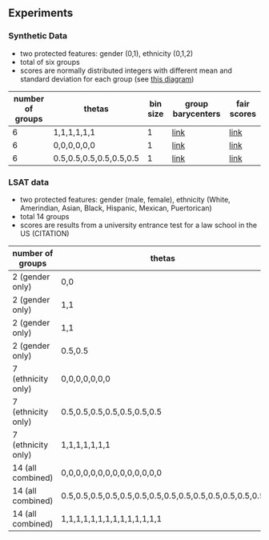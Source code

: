 ## Experiments ##

### Synthetic Data ###
* two protected features: gender (0,1), ethnicity (0,1,2) 
* total of six groups
* scores are normally distributed integers with different mean and standard deviation for each group (see 
[this diagram](https://github.com/MilkaLichtblau/ContinuousFairness/blob/master/data/synthetic/scoreDistributionPerGroup.png))

| number of groups | thetas | bin size | group barycenters | fair scores |
| --- | --- | --- | --- | --- |
| 6 | 1,1,1,1,1,1 | 1 | [link](https://github.com/MilkaLichtblau/ContinuousFairness/blob/master/data/synthetic/results/theta%3D1/groupBarycenters.png) | [link](https://github.com/MilkaLichtblau/ContinuousFairness/blob/master/data/synthetic/results/theta%3D1/fairScoreDistributionPerGroup.png)|
| 6 | 0,0,0,0,0,0 | 1 |[link]() | [link]() |
| 6 | 0.5,0.5,0.5,0.5,0.5,0.5 | 1 | [link]() | [link]() |

### LSAT data ###
* two protected features: gender (male, female), ethnicity (White, Amerindian, Asian, Black, Hispanic, Mexican, Puertorican)
* total 14 groups
* scores are results from a university entrance test for a law school in the US (CITATION)

| number of groups | thetas | bin size | group barycenters | fair scores |
| --- | --- | --- | --- | --- |
| 2 (gender only) | 0,0 | 1 | [link]() | [link]() |
| 2 (gender only) | 1,1 | 2 | [link]() | [link]() |
| 2 (gender only) | 1,1 | 1 | [link]() | [link]() |
| 2 (gender only) | 0.5,0.5 | 1 | [link]() | [link]() |
| 7 (ethnicity only) | 0,0,0,0,0,0,0 |  1 | [link]() | [link]() |
| 7 (ethnicity only) | 0.5,0.5,0.5,0.5,0.5,0.5,0.5 |  1 | [link]() | [link]() |
| 7 (ethnicity only) | 1,1,1,1,1,1,1 |  1 | [link]() | [link]() |
| 14 (all combined) | 0,0,0,0,0,0,0,0,0,0,0,0,0,0 |  2 | [link]() | [link]() |
| 14 (all combined) | 0.5,0.5,0.5,0.5,0.5,0.5,0.5,0.5,0.5,0.5,0.5,0.5,0.5,0.5 | 1 | [link]() | [link]() |
| 14 (all combined) | 1,1,1,1,1,1,1,1,1,1,1,1,1,1 | 2 |  [link]() | [link]() |
